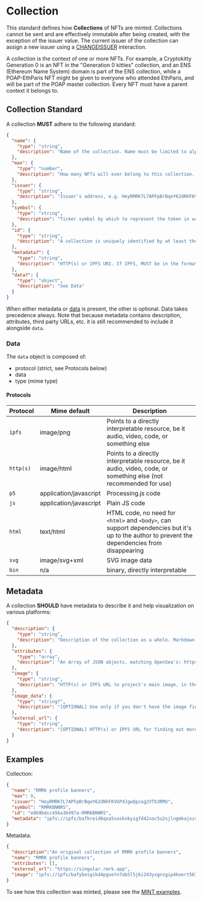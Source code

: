 # Collection

This standard defines how **Collections** of NFTs are minted. Collections cannot be sent and are
effectively immutable after being created, with the exception of the issuer value. The current
issuer of the collection can assign a new issuer using a [CHANGEISSUER](../interactions/changeissuer.md) interaction.

A collection is the context of one or more NFTs. For example, a Cryptokitty Generation 0 is an NFT
in the "Generation 0 kitties" collection, and an ENS (Ethereum Name System) domain is part of the
ENS collection, while a POAP-EthParis NFT might be given to everyone who attended EthParis, and will
be part of the POAP master collection. Every NFT must have a parent context it belongs to.

## Collection Standard

A collection **MUST** adhere to the following standard:

```json
{
  "name": {
    "type": "string",
    "description": "Name of the collection. Name must be limited to alphanumeric characters. Underscore is allowed as word separator. E.g. KANARIA-ITEMS is NOT allowed. KANARIA_ITEMS is allowed."
  },
  "max": {
    "type": "number",
    "description": "How many NFTs will ever belong to this collection. 0 for infinite."
  },
  "issuer": {
    "type": "string",
    "description": "Issuer's address, e.g. HeyRMRK7L7APFpBrBqeY62dNhFKVGP4JgwQpcog2VTb3RMU. Can be address different from minter."
  },
  "symbol": {
    "type": "string",
    "description": "Ticker symbol by which to represent the token in wallets and UIs, e.g. RMRKBNNRS"
  },
  "id": {
    "type": "string",
    "description": "A collection is uniquely identified by at least the first four and last four bytes of the original issuer's pubkey, combined with the symbol. This prevents anyone but the issuer from reusing the symbol, and prevents trading of fake NFTs with the same symbol. Example ID: e0b9bdcc456a36497a-RMRKBNNRS."
  },
  "metadata?": {
    "type": "string",
    "description": "HTTP(s) or IPFS URI. If IPFS, MUST be in the format of ipfs://ipfs/HASH"
  },
  "data?": {
    "type": "object",
    "description": "See Data"
  }
}
```

When either metadata or [data](#data) is present, the other is optional. Data takes precedence
always. Note that because metadata contains description, attributes, third party URLs, etc. it is
still recommended to include it alongside `data`.

### Data

The `data` object is composed of:

- protocol (strict, see Protocols below)
- data
- type (mime type)

#### Protocols

| Protocol  | Mime default           | Description                                                                                                                                    |
| --------- | ---------------------- | ---------------------------------------------------------------------------------------------------------------------------------------------- |
| `ipfs`    | image/png              | Points to a directly interpretable resource, be it audio, video, code, or something else                                                       |
| `http(s)` | image/html             | Points to a directly interpretable resource, be it audio, video, code, or something else (not recommended for use)                             |
| `p5`      | application/javascript | Processing.js code                                                                                                                             |
| `js`      | application/javascript | Plain JS code                                                                                                                                  |
| `html`    | text/html              | HTML code, no need for `<html>` and `<body>`, can support dependencies but it's up to the author to prevent the dependencies from disappearing |
| `svg`     | image/svg+xml          | SVG image data                                                                                                                                 |
| `bin`     | n/a                    | binary, directly interpretable                                                                                                                 |

## Metadata

A collection **SHOULD** have metadata to describe it and help visualization on various platforms:

```json
{
  "description": {
    "type": "string",
    "description": "Description of the collection as a whole. Markdown is supported."
  },
  "attributes": {
    "type": "array",
    "description": "An Array of JSON objects, matching OpenSea's: https://docs.opensea.io/docs/metadata-standards#section-attributes"
  },
  "image": {
    "type": "string",
    "description": "HTTP(s) or IPFS URL to project's main image, in the vein of og:image. If IPFS, MUST be in the format of ipfs://ipfs/HASH"
  },
  "image_data": {
    "type": "string?",
    "description": "[OPTIONAL] Use only if you don't have the image field (they are mutually exclusive and image takes precedence). Raw base64 or SVG data for the image. If SVG, MUST start with <svg, if base64, MUST start with base64:"
  },
  "external_url": {
    "type": "string",
    "description": "[OPTIONAL] HTTP(s) or IPFS URL for finding out more about this project. If IPFS, MUST be in the format of ipfs://ipfs/HASH"
  }
}
```

## Examples

Collection:

```json
{
  "name": "RMRK profile banners",
  "max": 0,
  "issuer": "HeyRMRK7L7APFpBrBqeY62dNhFKVGP4JgwQpcog2VTb3RMU",
  "symbol": "RMRKBNNRS",
  "id": "e0b9bdcc456a36497a-RMRKBNNRS",
  "metadata": "ipfs://ipfs/bafkreid6qxa5sasknkyig7d42xac5u2sjlngmkajxz4mbohk2z2bnhnvku"
}
```

Metadata:

```json
{
  "description":"An original collection of RMRK profile banners",
  "name": "RMRK profile banners",
  "attributes": [],
  "external_url": "https://singular.rmrk.app",
  "image": "ipfs://ipfs/bafybeigik44pgvetn7ob5l5j6i243yxgnzgip4koert567ycxvbjdcfo4y"
}
```

To see how this collection was minted, please see the [MINT examples](../interactions/mint.md#examples).
